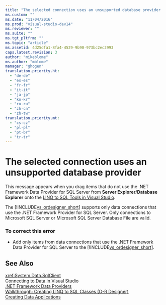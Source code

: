 ```yaml
---
title: "The selected connection uses an unsupported database provider | Microsoft Docs"
ms.custom: ""
ms.date: "11/04/2016"
ms.prod: "visual-studio-dev14"
ms.reviewer: ""
ms.suite: ""
ms.tgt_pltfrm: ""
ms.topic: "article"
ms.assetid: 4d25dfa1-8fa4-4529-9b90-973bc2ec2993
caps.latest.revision: 3
author: "mikeblome"
ms.author: "mblome"
manager: "ghogen"
translation.priority.ht: 
  - "de-de"
  - "es-es"
  - "fr-fr"
  - "it-it"
  - "ja-jp"
  - "ko-kr"
  - "ru-ru"
  - "zh-cn"
  - "zh-tw"
translation.priority.mt: 
  - "cs-cz"
  - "pl-pl"
  - "pt-br"
  - "tr-tr"
---
```

# The selected connection uses an unsupported database provider
This message appears when you drag items that do not use the .NET Framework Data Provider for SQL Server from **Server Explorer**/**Database Explorer** onto the [LINQ to SQL Tools in Visual Studio](../data-tools/linq-to-sql-tools-in-visual-studio2.md).  
  
 The [!INCLUDE[vs_ordesigner_short](../data-tools/includes/vs_ordesigner_short_md.md)] supports only data connections that use the .NET Framework Provider for SQL Server. Only connections to Microsoft SQL Server or Microsoft SQL Server Database File are valid.  
  
### To correct this error  
  
-   Add only items from data connections that use the .NET Framework Data Provider for SQL Server to the [!INCLUDE[vs_ordesigner_short](../data-tools/includes/vs_ordesigner_short_md.md)].  
  
## See Also  
 <xref:System.Data.SqlClient>   
 [Connecting to Data in Visual Studio](../data-tools/connecting-to-data-in-visual-studio.md)   
 [.NET Framework Data Providers](../Topic/.NET%20Framework%20Data%20Providers.md)   
 [Walkthrough: Creating LINQ to SQL Classes (O-R Designer)](../Topic/Walkthrough:%20Creating%20LINQ%20to%20SQL%20Classes%20\(O-R%20Designer\).md)   
 [Creating Data Applications](../data-tools/creating-data-applications.md)